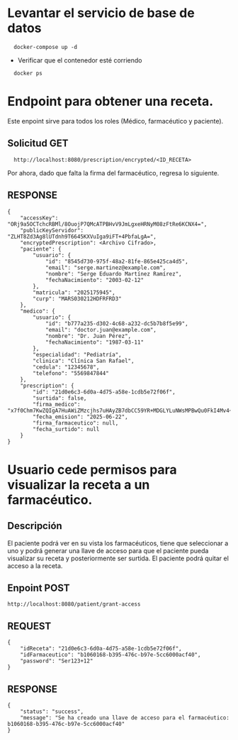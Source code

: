 # Levantar el servicio de base de datos

```
  docker-compose up -d
```

- Verificar que el contenedor esté corriendo
```
  docker ps
```

# Endpoint para obtener una receta.
Este enpoint sirve para todos los roles (Médico, farmacéutico y paciente). 
## Solicitud GET

```
  http://localhost:8080/prescription/encrypted/<ID_RECETA>
```

Por ahora, dado que falta la firma del farmacéutico, regresa lo siguiente.

## RESPONSE
```
{
    "accessKey": "ORj9a5OCTchcRBMl/8OuojP7QMcATPBHvV9JmLgxeHRNyM08zFtRe6KCNX4=",
    "publicKeyServidor": "ZLHT8Zd3Ag8lUTdnh9T6645KXVuIga9iFT+4PbfaLgA=",
    "encryptedPrescription": <Archivo Cifrado>,
    "paciente": {
        "usuario": {
            "id": "8545d730-975f-48a2-81fe-865e425ca4d5",
            "email": "serge.martinez@example.com",
            "nombre": "Serge Eduardo Martínez Ramírez",
            "fechaNacimiento": "2003-02-12"
        },
        "matricula": "2025175945",
        "curp": "MARS030212HDFRFRD3"
    },
    "medico": {
        "usuario": {
            "id": "b777a235-d302-4c68-a232-dc5b7b8f5e99",
            "email": "doctor.juan@example.com",
            "nombre": "Dr. Juan Pérez",
            "fechaNacimiento": "1987-03-11"
        },
        "especialidad": "Pediatría",
        "clinica": "Clínica San Rafael",
        "cedula": "12345678",
        "telefono": "5569847844"
    },
    "prescription": {
        "id": "21d0e6c3-6d0a-4d75-a58e-1cdb5e72f06f",
        "surtida": false,
        "firma_medico": "x7f0Chm7KwZQIgA7HuAWiZMzcjhs7uHAyZB7dbCC59YR+MDGLYLuNWsMPBwQu0FkI4Mv4+OawKZeHCMG8MH7CQ==",
        "fecha_emision": "2025-06-22",
        "firma_farmaceutico": null,
        "fecha_surtido": null
    }
}
```

# Usuario cede permisos para visualizar la receta a un farmacéutico.
## Descripción
El paciente podrá ver en su vista los farmacéuticos, tiene que seleccionar a uno y podrá generar una llave de acceso para que el paciente pueda visualizar su receta y posteriormente ser surtida. El paciente podrá quitar el acceso a la receta.

## Enpoint POST 
```
http://localhost:8080/patient/grant-access
```

## REQUEST

```
{
    "idReceta": "21d0e6c3-6d0a-4d75-a58e-1cdb5e72f06f",
    "idFarmaceutico": "b1060168-b395-476c-b97e-5cc6000acf40",
    "password": "Ser123+12"
} 
```

## RESPONSE
```
{
    "status": "success",
    "message": "Se ha creado una llave de acceso para el farmacéutico: b1060168-b395-476c-b97e-5cc6000acf40"
}
```
